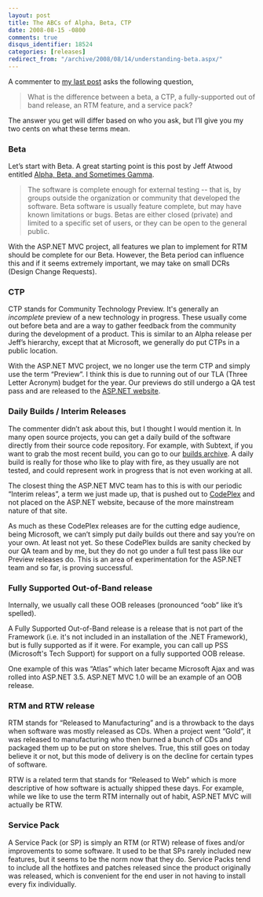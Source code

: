 ```yaml
---
layout: post
title: The ABCs of Alpha, Beta, CTP
date: 2008-08-15 -0800
comments: true
disqus_identifier: 18524
categories: [releases]
redirect_from: "/archive/2008/08/14/understanding-beta.aspx/"
---
```


A commenter to [my last
post](https://haacked.com/archive/2008/08/14/aspnetmvc-not-in-sp1.aspx)
asks the following question,

> What is the difference between a beta, a CTP, a fully-supported out of
> band release, an RTM feature, and a service pack?

The answer you get will differ based on who you ask, but I’ll give you
my two cents on what these terms mean.

### Beta

Let’s start with Beta. A great starting point is this post by Jeff
Atwood entitled [Alpha, Beta, and Sometimes
Gamma](http://www.codinghorror.com/blog/archives/001159.html "Alpha, Beta, and Sometimes Gamma").

> The software is complete enough for external testing -- that is, by
> groups outside the organization or community that developed the
> software. Beta software is usually feature complete, but may have
> known limitations or bugs. Betas are either closed (private) and
> limited to a specific set of users, or they can be open to the general
> public.

With the ASP.NET MVC project, all features we plan to implement for RTM
should be complete for our Beta. However, the Beta period can influence
this and if it seems extremely important, we may take on small DCRs
(Design Change Requests).

### CTP

CTP stands for Community Technology Preview. It's generally an
*incomplete* preview of a new technology in progress. These usually come
out before beta and are a way to gather feedback from the community
during the development of a product. This is similar to an Alpha release
per Jeff’s hierarchy, except that at Microsoft, we generally do put CTPs
in a public location.

With the ASP.NET MVC project, we no longer use the term CTP and simply
use the term “Preview”. I think this is due to running out of our TLA
(Three Letter Acronym) budget for the year. Our previews do still
undergo a QA test pass and are released to the [ASP.NET
website](http://asp.net/).

### Daily Builds / Interim Releases

The commenter didn’t ask about this, but I thought I would mention it.
In many open source projects, you can get a daily build of the software
directly from their source code repository. For example, with Subtext,
if you want to grab the most recent build, you can go to our [builds
archive](http://build.subtextproject.com/builds/archive/ "Builds"). A
daily build is really for those who like to play with fire, as they
usually are not tested, and could represent work in progress that is not
even working at all.

The closest thing the ASP.NET MVC team has to this is with our periodic
“Interim releas”, a term we just made up, that is pushed out to
[CodePlex](http://codeplex.com/aspnet) and not placed on the ASP.NET
website, because of the more mainstream nature of that site.

As much as these CodePlex releases are for the cutting edge audience,
being Microsoft, we can’t simply put daily builds out there and say
you’re on your own. At least not yet. So these CodePlex builds are
sanity checked by our QA team and by me, but they do not go under a full
test pass like our Preview releases do. This is an area of
experimentation for the ASP.NET team and so far, is proving successful.

### Fully Supported Out-of-Band release

Internally, we usually call these OOB releases (pronounced “oob” like
it’s spelled).

A Fully Supported Out-of-Band release is a release that is not part of
the Framework (i.e. it's not included in an installation of the .NET
Framework), but is fully supported as if it were. For example, you can
call up PSS (Microsoft's Tech Support) for support on a fully supported
OOB release.

One example of this was “Atlas” which later became Microsoft Ajax and
was rolled into ASP.NET 3.5. ASP.NET MVC 1.0 will be an example of an
OOB release.

### RTM and RTW release

RTM stands for “Released to Manufacturing” and is a throwback to the
days when software was mostly released as CDs. When a project went
“Gold”, it was released to manufacturing who then burned a bunch of CDs
and packaged them up to be put on store shelves. True, this still goes
on today believe it or not, but this mode of delivery is on the decline
for certain types of software.

RTW is a related term that stands for “Released to Web” which is more
descriptive of how software is actually shipped these days. For example,
while we like to use the term RTM internally out of habit, ASP.NET MVC
will actually be RTW.

### Service Pack

A Service Pack (or SP) is simply an RTM (or RTW) release of fixes and/or
improvements to some software. It used to be that SPs rarely included
new features, but it seems to be the norm now that they do. Service
Packs tend to include all the hotfixes and patches released since the
product originally was released, which is convenient for the end user in
not having to install every fix individually.

